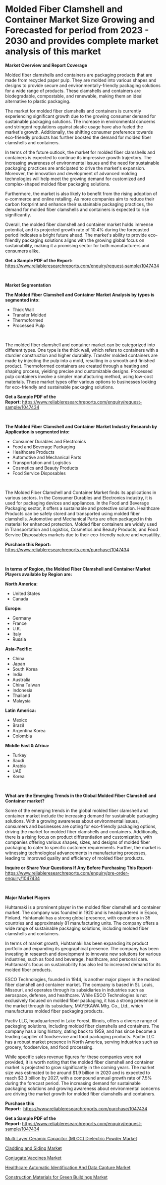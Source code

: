 <p><h1>Molded Fiber Clamshell and Container Market Size Growing and Forecasted for period from 2023 - 2030 and provides complete market analysis of this market</h1></p><p><strong>Market Overview and Report Coverage</strong></p>
<p><p>Molded fiber clamshells and containers are packaging products that are made from recycled paper pulp. They are molded into various shapes and designs to provide secure and environmentally-friendly packaging solutions for a wide range of products. These clamshells and containers are biodegradable, compostable, and renewable, making them an ideal alternative to plastic packaging.</p><p>The market for molded fiber clamshells and containers is currently experiencing significant growth due to the growing consumer demand for sustainable packaging solutions. The increase in environmental concerns and stringent regulations against plastic usage have also fueled the market's growth. Additionally, the shifting consumer preference towards eco-friendly products has further boosted the demand for molded fiber clamshells and containers.</p><p>In terms of the future outlook, the market for molded fiber clamshells and containers is expected to continue its impressive growth trajectory. The increasing awareness of environmental issues and the need for sustainable packaging practices are anticipated to drive the market's expansion. Moreover, the innovation and development of advanced molding technologies will help meet the growing demand for customized and complex-shaped molded fiber packaging solutions.</p><p>Furthermore, the market is also likely to benefit from the rising adoption of e-commerce and online retailing. As more companies aim to reduce their carbon footprint and enhance their sustainable packaging practices, the demand for molded fiber clamshells and containers is expected to rise significantly.</p><p>Overall, the molded fiber clamshell and container market holds immense potential, and its projected growth rate of 10.4% during the forecasted period indicates a bright future ahead. The market's ability to provide eco-friendly packaging solutions aligns with the growing global focus on sustainability, making it a promising sector for both manufacturers and consumers alike.</p></p>
<p><strong>Get a Sample PDF of the Report:</strong> <a href="https://www.reliableresearchreports.com/enquiry/request-sample/1047434">https://www.reliableresearchreports.com/enquiry/request-sample/1047434</a></p>
<p>&nbsp;</p>
<p><strong>Market Segmentation</strong></p>
<p><strong>The Molded Fiber Clamshell and Container Market Analysis by types is segmented into:</strong></p>
<p><ul><li>Thick Wall</li><li>Transfer Molded</li><li>Thermoformed</li><li>Processed Pulp</li></ul></p>
<p>&nbsp;</p>
<p><p>The molded fiber clamshell and container market can be categorized into different types. One type is the thick wall, which refers to containers with a sturdier construction and higher durability. Transfer molded containers are made by injecting the pulp into a mold, resulting in a smooth and finished product. Thermoformed containers are created through a heating and shaping process, yielding precise and customizable designs. Processed pulp containers involve a simpler manufacturing method, using low-cost materials. These market types offer various options to businesses looking for eco-friendly and sustainable packaging solutions.</p></p>
<p><strong>Get a Sample PDF of the Report:</strong>&nbsp;<a href="https://www.reliableresearchreports.com/enquiry/request-sample/1047434">https://www.reliableresearchreports.com/enquiry/request-sample/1047434</a></p>
<p>&nbsp;</p>
<p><strong>The Molded Fiber Clamshell and Container Market Industry Research by Application is segmented into:</strong></p>
<p><ul><li>Consumer Durables and Electronics</li><li>Food and Beverage Packaging</li><li>Healthcare Products</li><li>Automotive and Mechanical Parts</li><li>Transportation and Logistics</li><li>Cosmetics and Beauty Products</li><li>Food Service Disposables</li></ul></p>
<p>&nbsp;</p>
<p><p>The Molded Fiber Clamshell and Container Market finds its applications in various sectors. In the Consumer Durables and Electronics industry, it is used for packaging devices and appliances. In the Food and Beverage Packaging sector, it offers a sustainable and protective solution. Healthcare Products can be safely stored and transported using molded fiber clamshells. Automotive and Mechanical Parts are often packaged in this material for enhanced protection. Molded fiber containers are widely used in Transportation and Logistics, Cosmetics and Beauty Products, and Food Service Disposables markets due to their eco-friendly nature and versatility.</p></p>
<p><strong>Purchase this Report:</strong>&nbsp; <a href="https://www.reliableresearchreports.com/purchase/1047434">https://www.reliableresearchreports.com/purchase/1047434</a></p>
<p>&nbsp;</p>
<p><strong>In terms of Region, the Molded Fiber Clamshell and Container Market Players available by Region are:</strong></p>
<p>
    <p> <strong> North America: </strong>
        <ul>
            <li>United States</li>
            <li>Canada</li>
        </ul>
        </p> 
    <p> <strong> Europe: </strong>
        <ul>
            <li>Germany</li>
            <li>France</li>
            <li>U.K.</li>
            <li>Italy</li>
            <li>Russia</li>
        </ul>
        </p> 
    <p> <strong> Asia-Pacific: </strong>
        <ul>
            <li>China</li>
            <li>Japan</li>
            <li>South Korea</li>
            <li>India</li>
            <li>Australia</li>
            <li>China Taiwan</li>
            <li>Indonesia</li>
            <li>Thailand</li>
            <li>Malaysia</li>
        </ul>
        </p> 
    <p> <strong> Latin America: </strong>
        <ul>
            <li>Mexico</li>
            <li>Brazil</li>
            <li>Argentina Korea</li>
            <li>Colombia</li>
        </ul>
        </p> 
    <p> <strong> Middle East & Africa: </strong>
        <ul>
            <li>Turkey</li>
            <li>Saudi</li>
            <li>Arabia</li>
            <li>UAE</li>
            <li>Korea</li>
        </ul>
    </p>
    </p>
<p>&nbsp;</p>
<p><strong>What are the Emerging Trends in the Global Molded Fiber Clamshell and Container market?</strong></p>
<p><p>Some of the emerging trends in the global molded fiber clamshell and container market include the increasing demand for sustainable packaging solutions. With a growing awareness about environmental issues, consumers and businesses are opting for eco-friendly packaging options, driving the market for molded fiber clamshells and containers. Additionally, there is a rising focus on product differentiation and customization, with companies offering various shapes, sizes, and designs of molded fiber packaging to cater to specific customer requirements. Further, the market is witnessing technological advancements in manufacturing processes, leading to improved quality and efficiency of molded fiber products.</p></p>
<p><strong>Inquire or Share Your Questions If Any Before Purchasing This Report</strong>- <a href="https://www.reliableresearchreports.com/enquiry/pre-order-enquiry/1047434">https://www.reliableresearchreports.com/enquiry/pre-order-enquiry/1047434</a></p>
<p>&nbsp;</p>
<p><strong>Major Market Players</strong></p>
<p><p>Huhtamaki is a prominent player in the molded fiber clamshell and container market. The company was founded in 1920 and is headquartered in Espoo, Finland. Huhtamaki has a strong global presence, with operations in 35 countries and approximately 81 manufacturing units. The company offers a wide range of sustainable packaging solutions, including molded fiber clamshells and containers.</p><p>In terms of market growth, Huhtamaki has been expanding its product portfolio and expanding its geographical presence. The company has been investing in research and development to innovate new solutions for various industries, such as food and beverage, healthcare, and personal care. Huhtamaki's focus on sustainability has also led to increased demand for its molded fiber products.</p><p>ESCO Technologies, founded in 1944, is another major player in the molded fiber clamshell and container market. The company is based in St. Louis, Missouri, and operates through its subsidiaries in industries such as aerospace, defense, and healthcare. While ESCO Technologies is not exclusively focused on molded fiber packaging, it has a strong presence in the market through its subsidiary, MAYEKAWA Mfg. Co., Ltd., which manufactures molded fiber packaging products.</p><p>Pactiv LLC, headquartered in Lake Forest, Illinois, offers a diverse range of packaging solutions, including molded fiber clamshells and containers. The company has a long history, dating back to 1959, and has since become a leading supplier of foodservice and food packaging products. Pactiv LLC has a robust market presence in North America, serving industries such as grocery, foodservice, and food processing.</p><p>While specific sales revenue figures for these companies were not provided, it is worth noting that the molded fiber clamshell and container market is projected to grow significantly in the coming years. The market size was estimated to be around $1.9 billion in 2020 and is expected to reach $3.3 billion by 2027, with a compound annual growth rate of 7.5% during the forecast period. The increasing demand for sustainable packaging solutions and growing awareness about environmental concerns are driving the market growth for molded fiber clamshells and containers.</p></p>
<p><strong>Purchase this Report:</strong>&nbsp;&nbsp;<a href="https://www.reliableresearchreports.com/purchase/1047434">https://www.reliableresearchreports.com/purchase/1047434</a></p>
<p></p>
<p><strong>Get a Sample PDF of the Report:</strong>&nbsp;<a href="https://www.reliableresearchreports.com/enquiry/request-sample/1047434">https://www.reliableresearchreports.com/enquiry/request-sample/1047434</a></p>
<p><p><a href="https://www.linkedin.com/pulse/multi-layer-ceramic-capacitor-mlcc-dielectric-powder-market-w3kee/">Multi Layer Ceramic Capacitor (MLCC) Dielectric Powder Market</a></p><p><a href="https://github.com/pizolina/Market-Research-Report-List-1/blob/main/cladding-and-siding-market.md">Cladding and Siding Market</a></p><p><a href="https://github.com/lbird53714/Market-Research-Report-List-1/blob/main/conjugate-vaccines-market.md">Conjugate Vaccines Market</a></p><p><a href="https://medium.com/@elvirabogdani08/healthcare-automatic-identification-and-data-capture-market-focuses-on-market-share-size-and-7845adf708aa">Healthcare Automatic Identification And Data Capture Market</a></p><p><a href="https://www.linkedin.com/pulse/construction-materials-green-buildings-market-size-share-k8lie/">Construction Materials for Green Buildings Market</a></p></p>